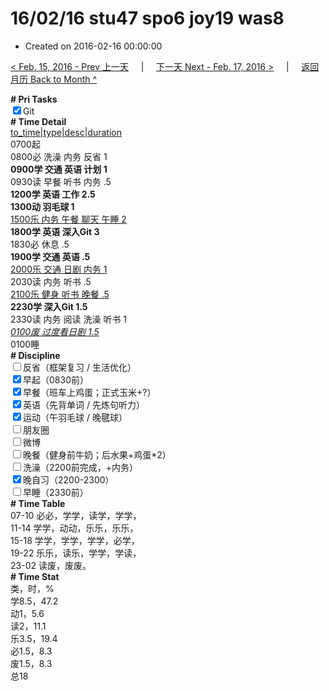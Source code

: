 # 16/02/16 stu47 spo6 joy19 was8

- Created on 2016-02-16 00:00:00

[< Feb. 15, 2016 - Prev 上一天](/_archived/lifelogs/2016/02/d15.md) &nbsp; &nbsp; | &nbsp; &nbsp; [下一天 Next - Feb. 17, 2016 >](/_archived/lifelogs/2016/02/d17.md) &nbsp; &nbsp; |  &nbsp; &nbsp; [返回月历 Back to Month ^](/_archived/lifelogs/2016/02/index.md)
<br/><div><b># Pri Tasks</b></div><div><input checked="true" type="checkbox"/>Git</div><div><b># Time Detail</b></div><div><u>to_time|type|desc|duration</u></div><div>0700起</div><div>0800必 洗澡 内务 反省 1</div><div><b>0900学 交通 英语 计划 1</b></div><div>0930读 早餐 听书 内务 .5</div><div><b>1200学 英语 工作 2.5</b></div><div><b>1300动 羽毛球 1</b></div><div><u>1500乐 内务 午餐 聊天 午睡 2</u></div><div><b>1800学 英语 深入Git 3</b></div><div>1830必 休息 .5</div><div><b>1900学 交通 英语 .5</b></div><div><u>2000乐 交通 日剧 内务 1</u></div><div>2030读 内务 听书 .5</div><div><u>2100乐 健身 听书 晚餐 .5</u></div><div><b>2230学 深入Git 1.5</b></div><div>2330读 内务 阅读 洗澡 听书 1</div><div><u><i>0100废 过度看日剧 1.5</i></u></div><div>0100睡</div><div><b># Discipline</b></div><div><input type="checkbox"/>反省（框架复习 / 生活优化）</div><div><input checked="true" type="checkbox"/>早起（0830前）</div><div><input checked="true" type="checkbox"/>早餐（班车上鸡蛋；正式玉米+?）</div><div><input checked="true" type="checkbox"/>英语（先背单词 / 先炼句听力）</div><div><input checked="true" type="checkbox"/>运动（午羽毛球 / 晚毽球）</div><div><input type="checkbox"/>朋友圈</div><div><input type="checkbox"/>微博</div><div><input type="checkbox"/>晚餐（健身前牛奶；后水果+鸡蛋*2）</div><div><input type="checkbox"/>洗澡（2200前完成，+内务）</div><div><input checked="true" type="checkbox"/>晚自习（2200-2300）</div><div><input type="checkbox"/>早睡（2330前）</div><div><b># Time Table</b></div><div>07-10 必必，学学，读学，学学，</div><div>11-14 学学，动动，乐乐，乐乐，</div><div>15-18 学学，学学，学学，必学，</div><div>19-22 乐乐，读乐，学学，学读，</div><div>23-02 读废，废废。</div><div><b># Time Stat</b></div><div>类，时，%</div><div>学8.5，47.2</div><div>动1，5.6</div><div>读2，11.1</div><div>乐3.5，19.4</div><div>必1.5，8.3</div><div>废1.5，8.3</div><div>总18</div>
